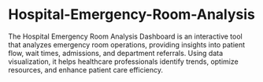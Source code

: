 # Hospital-Emergency-Room-Analysis
The Hospital Emergency Room Analysis Dashboard is an interactive tool that analyzes emergency room operations, providing insights into patient flow, wait times, admissions, and department referrals. Using data visualization, it helps healthcare professionals identify trends, optimize resources, and enhance patient care efficiency.
